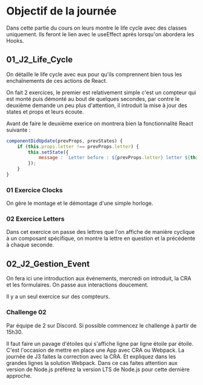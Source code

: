 # Objectif de la journée

Dans cette partie du cours on leurs montre le life cycle avec des classes uniquement. Ils feront le lien avec le useEffect après lorsqu'on abordera les Hooks.

## 01_J2_Life_Cycle

On détaille le life cycle avec eux pour qu'ils comprennent bien tous les enchaînements de ces actions de React.

On fait 2 exercices, le premier est relativement simple c'est un compteur qui est monté puis démonté au bout de quelques secondes, par contre le deuxième demande un peu plus d'attention, il introduit la mise à jour des states et props et leurs écoute.

Avant de faire le deuxième exerice on montrera bien la fonctionnalité React suivante :

```js
componentDidUpdate(prevProps, prevStates) {
    if (this.props.letter !== prevProps.letter) {
        this.setState({
            message : `Letter before : ${prevProps.letter} letter ${this.props.letter}`
        });
    }
}
```

### 01 Exercice Clocks

On gère le montage et le démontage d'une simple horloge.

### 02 Exercice Letters

Dans cet exercice on passe des lettres que l'on affiche de manière cyclique à un composant spécifique, on montre la lettre en question et la précédente à chaque seconde.

## 02_J2_Gestion_Event

On fera ici une introduction aux événements, mercredi on introduit, la CRA et les formulaires. On passe aux interactions doucement. 

Il y a un seul exercice sur des compteurs.

### Challenge 02

Par équipe de 2 sur Discord. Si possible commencez le challenge à partir de 15h30.

Il faut faire un pavage d'étoiles qui s'affiche ligne par ligne étoile par étoile. C'est l'occasion de mettre en place une App avec CRA ou Webpack. La journée de J3 faites la correction avec la CRA. Et expliquez dans les grandes lignes la solution Webpack. Dans ce cas faites attention aux version de Node.js préférez la version LTS de Node.js pour cette dernière approche.
